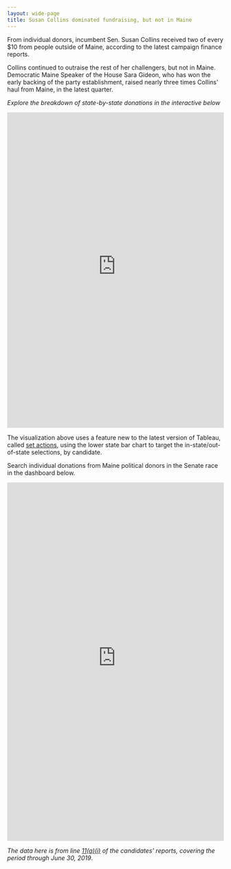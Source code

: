 ```yaml
---
layout: wide-page
title: Susan Collins dominated fundraising, but not in Maine
---
```

From individual donors, incumbent Sen. Susan Collins received two of every $10 from people outside of Maine, according to the latest campaign finance reports.

Collins continued to outraise the rest of her challengers, but not in Maine. Democratic Maine Speaker of the House Sara Gideon, who has won the early backing of the party establishment, raised nearly three times Collins' haul from Maine, in the latest quarter.

_Explore the breakdown of state-by-state donations in the interactive below_

<div><iframe style="border: none;" src="https://public.tableausoftware.com/views/ItemizedSenatecontributionsbystate/Stateandcandidates?:showVizHome=no&amp;:embed=true" width="100%" height="735px"></iframe></div>

The visualization above uses a feature new to the latest version of Tableau, called [set actions](https://onlinehelp.tableau.com/current/pro/desktop/en-us/actions_sets.htm), using the lower state bar chart to target the in-state/out-of-state selections, by candidate.

Search individual donations from Maine political donors in the Senate race in the dashboard below.

<iframe style="border: none;" src="https://public.tableausoftware.com/views/ItemizedSenatecontributionsbystate/Mainedonorsearch?:showVizHome=no&amp;:embed=true" width="100%" height="835px"></iframe>

_The data here is from line [11(a)(i)](https://www.fec.gov/resources/cms-content/documents/fecfrm3xi.pdf) of the candidates' reports, covering the period through June 30, 2019_.

